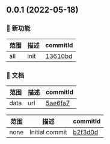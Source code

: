 ## 0.0.1 (2022-05-18)

### 🌟 新功能
范围|描述|commitId
--|--|--
 all | init | [13610bd](https://github.com/palxiao/vue2-component-library/commit/13610bd)


### 📝 文档
范围|描述|commitId
--|--|--
 data | url | [5ae6fa7](https://github.com/palxiao/vue2-component-library/commit/5ae6fa7)


范围|描述|commitId
--|--|--
 none | Initial commit | [b2f3d0d](https://github.com/palxiao/vue2-component-library/commit/b2f3d0d)

